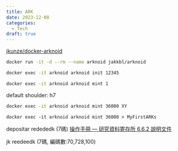 ```yaml
---
title: ARK
date: 2023-12-08
categories:
  - Tech
draft: true
---
```


[jkunze/docker-arknoid](https://github.com/jkunze/docker-arknoid/tree/main)

```bash title="build image
docker run -it -d --rm --name arknoid jakkbl/arknoid
```

```bash title="initialize with organization's 5-digit NAAN"
docker exec -it arknoid arknoid init 12345
```


```bash title="mint 1 ARK"
docker exec -it arknoid arknoid mint 1
```

default shoulder: h7
```bash
docker exec -it arknoid arknoid mint 36000 XY
```

```
docker exec -it arknoid arknoid mint 36000 > MyFirstARKs
```


depositar
redededk (7碼)
[操作手冊 — 研究資料寄存所 6.6.2 說明文件](https://docs.depositar.io/zh-tw/stable/user-guide.html?highlight=ark#ark)


jk
reedeedk (7碼, 編碼數:70,728,100)



